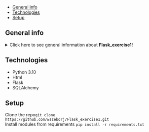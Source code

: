 * [General info](#general-info)
* [Technologies](#technologies)
* [Setup](#setup)


## General info

<details>
<summary>Click here to see general information about <b>Flask_exercise1</b>!</summary>
<b>Flask_exercise1</b> is a simple login and registration panel with an integrated database,
using the SQLAlchemy library. After logging in to the panel, the user will be greeted with 
the message: "Hello, 'your username'. You're with us for 'number of days since registration' days."
</details>

## Technologies

<ul>
<li>Python 3.10</li>
<li>Html</li>
<li>Flask</li>
<li>SQLAlchemy</li>
</ul>

## Setup

Clone the repo```git clone https://github.com/wszeborj/Flask_exercise1.git```
<br/>
Install modules from requirements ```pip install -r requirements.txt```<br/>

